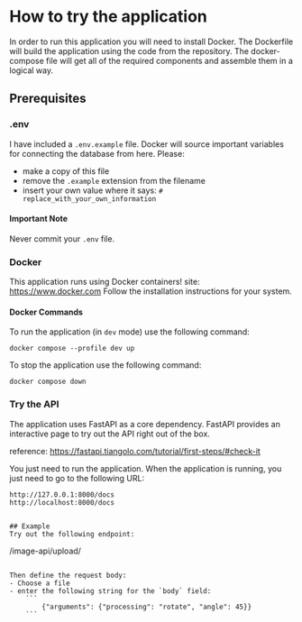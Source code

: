 # How to try the application

In order to run this application you will need to install Docker.
The Dockerfile will build the application using the code from the repository.
The docker-compose file will get all of the required components and assemble them in a logical way.

## Prerequisites

### .env
I have included a `.env.example` file. Docker will source important variables for connecting the database from here.
Please:
- make a copy of this file
- remove the `.example` extension from the filename
- insert your own value where it says: `# replace_with_your_own_information`

#### Important Note
Never commit your `.env` file.

### Docker
This application runs using Docker containers!
site: https://www.docker.com
Follow the installation instructions for your system.

#### Docker Commands
To run the application (in `dev` mode) use the following command:
```
docker compose --profile dev up
```
To stop the application use the following command:
```
docker compose down
```


### Try the API
The application uses FastAPI as a core dependency.
FastAPI provides an interactive page to try out the API right out of the box.

reference: https://fastapi.tiangolo.com/tutorial/first-steps/#check-it

You just need to run the application.
When the application is running, you just need to go to the following URL:
```
http://127.0.0.1:8000/docs
http://localhost:8000/docs
```

```

## Example
Try out the following endpoint:
```
/image-api/upload/
```

Then define the request body:
- Choose a file
- enter the following string for the `body` field:
    ```
        {"arguments": {"processing": "rotate", "angle": 45}}
    ```
    